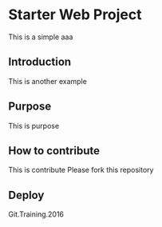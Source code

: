# Starter Web Project

This is a simple
aaa
## Introduction

This is another example

## Purpose

This is purpose

## How to contribute

This is contribute
Please fork this repository
## Deploy

Git.Training.2016